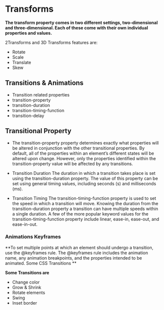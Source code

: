 # Transforms
**The transform property comes in two different settings, two-dimensional and three-dimensional. Each of these come with their own individual properties and values.**

2Transforms and 3D Transforms features are:
* Rotate
* Scale
* Translate
* Skew



## Transitions & Animations

* Transition related properties
* transition-property
* transition-duration
* transition-timing-function
* transition-delay

## Transitional Property


* The transition-property property determines exactly what properties will be altered in conjunction with the other transitional properties. By default, all of the properties within an element’s different states will be altered upon change. However, only the properties identified within the transition-property value will be affected by any transitions.


* Transition Duration
The duration in which a transition takes place is set using the transition-duration property. The value of this property can be set using general timing values, including seconds (s) and milliseconds (ms). 


* Transition Timing
The transition-timing-function property is used to set the speed in which a transition will move. Knowing the duration from the transition-duration property a transition can have multiple speeds within a single duration. A few of the more popular keyword values for the transition-timing-function property include linear, ease-in, ease-out, and ease-in-out.


### Animations Keyframes

**To set multiple points at which an element should undergo a transition, use the @keyframes rule. The @keyframes rule includes the animation name, any animation breakpoints, and the properties intended to be animated.
Some CSS Transitions **

**Some Transitions are**   


* Change color
*  Grow & Shrink
* Rotate elements
* Swing
* Inset border

